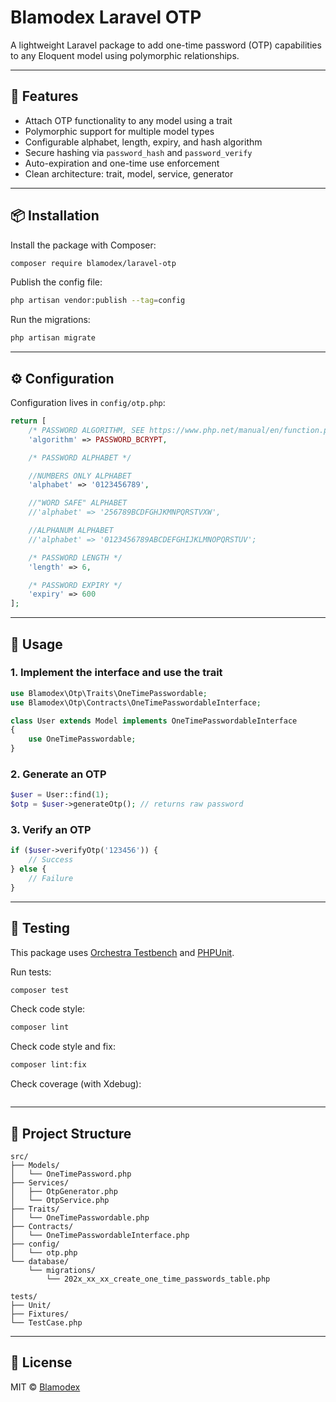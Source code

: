 # Blamodex Laravel OTP

A lightweight Laravel package to add one-time password (OTP) capabilities to any Eloquent model using polymorphic relationships.

---

## 🚀 Features

- Attach OTP functionality to any model using a trait
- Polymorphic support for multiple model types
- Configurable alphabet, length, expiry, and hash algorithm
- Secure hashing via `password_hash` and `password_verify`
- Auto-expiration and one-time use enforcement
- Clean architecture: trait, model, service, generator

---

## 📦 Installation

Install the package with Composer:

```bash
composer require blamodex/laravel-otp
```

Publish the config file:

```bash
php artisan vendor:publish --tag=config
```

Run the migrations:

```bash
php artisan migrate
```

---

## ⚙️ Configuration

Configuration lives in `config/otp.php`:

```php
return [
    /* PASSWORD ALGORITHM, SEE https://www.php.net/manual/en/function.password-hash.php FOR MORE INFO */
    'algorithm' => PASSWORD_BCRYPT,

    /* PASSWORD ALPHABET */

    //NUMBERS ONLY ALPHABET
    'alphabet' => '0123456789',

    //"WORD SAFE" ALPHABET
    //'alphabet' => '256789BCDFGHJKMNPQRSTVXW',

    //ALPHANUM ALPHABET
    //'alphabet' => '0123456789ABCDEFGHIJKLMNOPQRSTUV';

    /* PASSWORD LENGTH */
    'length' => 6,

    /* PASSWORD EXPIRY */
    'expiry' => 600
];

```

---

## 🧩 Usage

### 1. Implement the interface and use the trait

```php
use Blamodex\Otp\Traits\OneTimePasswordable;
use Blamodex\Otp\Contracts\OneTimePasswordableInterface;

class User extends Model implements OneTimePasswordableInterface
{
    use OneTimePasswordable;
}
```

### 2. Generate an OTP

```php
$user = User::find(1);
$otp = $user->generateOtp(); // returns raw password
```

### 3. Verify an OTP

```php
if ($user->verifyOtp('123456')) {
    // Success
} else {
    // Failure
}
```

---

## 🧪 Testing

This package uses [Orchestra Testbench](https://github.com/orchestral/testbench) and [PHPUnit](https://phpunit.de/).

Run tests:

```bash
composer test
```

Check code style:

```bash
composer lint
```
Check code style and fix:

```bash
composer lint:fix
```

Check coverage (with Xdebug):

```bash

```

---

## 📁 Project Structure

```
src/
├── Models/
│   └── OneTimePassword.php
├── Services/
│   ├── OtpGenerator.php
│   └── OtpService.php
├── Traits/
│   └── OneTimePasswordable.php
├── Contracts/
│   └── OneTimePasswordableInterface.php
├── config/
│   └── otp.php
└── database/
    └── migrations/
        └── 202x_xx_xx_create_one_time_passwords_table.php

tests/
├── Unit/
├── Fixtures/
└── TestCase.php
```

---

## 📄 License

MIT © [Blamodex](https://github.com/blackmage-codex)
